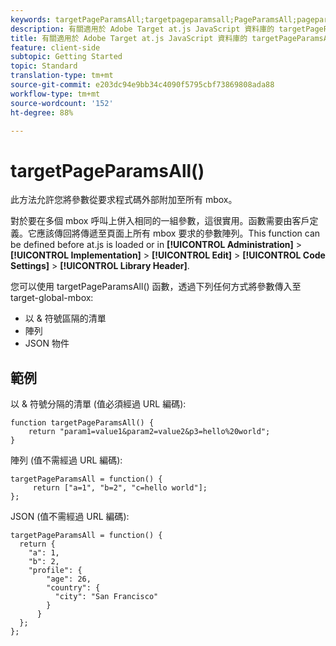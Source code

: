 ```yaml
---
keywords: targetPageParamsAll;targetpageparamsall;PageParamsAll;pageparamsall;page params;page parameters;at.js;functions;function
description: 有關適用於 Adobe Target at.js JavaScript 資料庫的 targetPageParamsAll() 函數的資訊。
title: 有關適用於 Adobe Target at.js JavaScript 資料庫的 targetPageParamsAll() 函數的資訊。
feature: client-side
subtopic: Getting Started
topic: Standard
translation-type: tm+mt
source-git-commit: e203dc94e9bb34c4090f5795cbf73869808ada88
workflow-type: tm+mt
source-wordcount: '152'
ht-degree: 88%

---
```



# targetPageParamsAll()

此方法允許您將參數從要求程式碼外部附加至所有 mbox。

對於要在多個 mbox 呼叫上併入相同的一組參數，這很實用。函數需要由客戶定義。它應該傳回將傳遞至頁面上所有 mbox 要求的參數陣列。This function can be defined before at.js is loaded or in **[!UICONTROL Administration]** > **[!UICONTROL Implementation]** > **[!UICONTROL Edit]** > **[!UICONTROL Code Settings]** > **[!UICONTROL Library Header]**.

您可以使用 targetPageParamsAll() 函數，透過下列任何方式將參數傳入至 target-global-mbox:

* 以 &amp; 符號區隔的清單
* 陣列
* JSON 物件

## 範例

以 &amp; 符號分隔的清單 (值必須經過 URL 編碼):

```
function targetPageParamsAll() { 
    return "param1=value1&param2=value2&p3=hello%20world"; 
}
```

陣列 (值不需經過 URL 編碼):

```
targetPageParamsAll = function() { 
     return ["a=1", "b=2", "c=hello world"]; 
};
```

JSON (值不需經過 URL 編碼):

```
targetPageParamsAll = function() { 
  return { 
    "a": 1, 
    "b": 2, 
    "profile": { 
        "age": 26, 
        "country": { 
          "city": "San Francisco" 
        } 
      } 
  }; 
};
```
